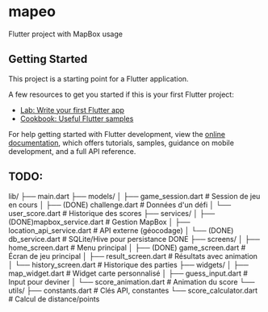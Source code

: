 # mapeo

Flutter project with MapBox usage

## Getting Started

This project is a starting point for a Flutter application.

A few resources to get you started if this is your first Flutter project:

- [Lab: Write your first Flutter app](https://docs.flutter.dev/get-started/codelab)
- [Cookbook: Useful Flutter samples](https://docs.flutter.dev/cookbook)

For help getting started with Flutter development, view the
[online documentation](https://docs.flutter.dev/), which offers tutorials,
samples, guidance on mobile development, and a full API reference.

## TODO: 

lib/
├── main.dart
├── models/
│   ├── game_session.dart          # Session de jeu en cours
│   ├── (DONE) challenge.dart      # Données d'un défi
│   └── user_score.dart            # Historique des scores
├── services/
│   ├── (DONE)mapbox_service.dart  # Gestion MapBox
│   ├── location_api_service.dart  # API externe (géocodage)
│   └── (DONE) db_service.dart     # SQLite/Hive pour persistance DONE
├── screens/
│   ├── home_screen.dart           # Menu principal
│   ├── (DONE) game_screen.dart    # Écran de jeu principal
│   ├── result_screen.dart         # Résultats avec animation
│   └── history_screen.dart        # Historique des parties
├── widgets/
│   ├── map_widget.dart            # Widget carte personnalisé
│   ├── guess_input.dart           # Input pour deviner
│   └── score_animation.dart       # Animation du score
└── utils/
├── constants.dart             # Clés API, constantes
└── score_calculator.dart      # Calcul de distance/points
